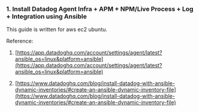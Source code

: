 ### 1. Install Datadog Agent Infra + APM + NPM/Live Process + Log + Integration using Ansible

This guide is written for aws ec2 ubuntu.

Reference: 
1. [https://app.datadoghq.com/account/settings/agent/latest?ansible_os=linux&platform=ansible](https://app.datadoghq.com/account/settings/agent/latest?ansible_os=linux&platform=ansible)

2. [https://www.datadoghq.com/blog/install-datadog-with-ansible-dynamic-inventories/#create-an-ansible-dynamic-inventory-file](https://www.datadoghq.com/blog/install-datadog-with-ansible-dynamic-inventories/#create-an-ansible-dynamic-inventory-file)



